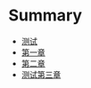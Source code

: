 # Summary

* [测试](README.md)
* [第一章](chapter1.md)
* [第二章](di-er-zhang.md)
* [测试第三章](ce-shi-di-san-zhang.md)

